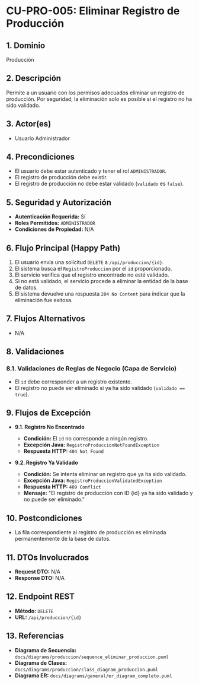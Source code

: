 # CU-PRO-005: Eliminar Registro de Producción

## 1. Dominio
Producción

## 2. Descripción
Permite a un usuario con los permisos adecuados eliminar un registro de producción. Por seguridad, la eliminación solo es posible si el registro no ha sido validado.

## 3. Actor(es)
*   Usuario Administrador

## 4. Precondiciones
*   El usuario debe estar autenticado y tener el rol `ADMINISTRADOR`.
*   El registro de producción debe existir.
*   El registro de producción no debe estar validado (`validado` es `false`).

## 5. Seguridad y Autorización
*   **Autenticación Requerida:** Sí
*   **Roles Permitidos:** `ADMINISTRADOR`
*   **Condiciones de Propiedad:** N/A

## 6. Flujo Principal (Happy Path)
1.  El usuario envía una solicitud `DELETE` a `/api/produccion/{id}`.
2.  El sistema busca el `RegistroProduccion` por el `id` proporcionado.
3.  El servicio verifica que el registro encontrado no esté validado.
4.  Si no está validado, el servicio procede a eliminar la entidad de la base de datos.
5.  El sistema devuelve una respuesta `204 No Content` para indicar que la eliminación fue exitosa.

## 7. Flujos Alternativos
*   N/A

## 8. Validaciones

### 8.1. Validaciones de Reglas de Negocio (Capa de Servicio)
*   El `id` debe corresponder a un registro existente.
*   El registro no puede ser eliminado si ya ha sido validado (`validado == true`).

## 9. Flujos de Excepción

*   **9.1. Registro No Encontrado**
    *   **Condición:** El `id` no corresponde a ningún registro.
    *   **Excepción Java:** `RegistroProduccionNotFoundException`
    *   **Respuesta HTTP:** `404 Not Found`

*   **9.2. Registro Ya Validado**
    *   **Condición:** Se intenta eliminar un registro que ya ha sido validado.
    *   **Excepción Java:** `RegistroProduccionValidatedException`
    *   **Respuesta HTTP:** `409 Conflict`
    *   **Mensaje:** "El registro de producción con ID {id} ya ha sido validado y no puede ser eliminado."

## 10. Postcondiciones
*   La fila correspondiente al registro de producción es eliminada permanentemente de la base de datos.

## 11. DTOs Involucrados
*   **Request DTO:** N/A
*   **Response DTO:** N/A

## 12. Endpoint REST
*   **Método:** `DELETE`
*   **URL:** `/api/produccion/{id}`

## 13. Referencias
*   **Diagrama de Secuencia:** `docs/diagrams/produccion/sequence_eliminar_produccion.puml`
*   **Diagrama de Clases:** `docs/diagrams/produccion/class_diagram_produccion.puml`
*   **Diagrama ER:** `docs/diagrams/general/er_diagram_completo.puml`
